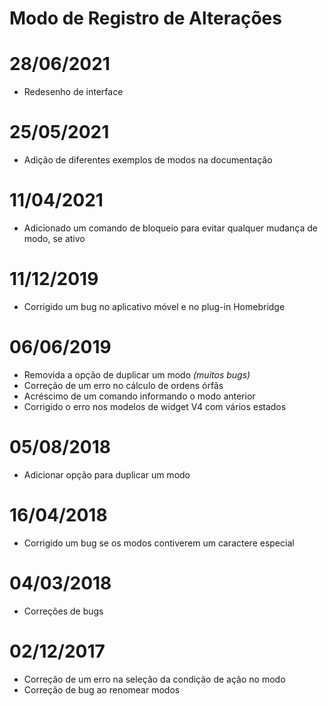 # Modo de Registro de Alterações

# 28/06/2021

- Redesenho de interface

# 25/05/2021

- Adição de diferentes exemplos de modos na documentação

# 11/04/2021

- Adicionado um comando de bloqueio para evitar qualquer mudança de modo, se ativo

# 11/12/2019

- Corrigido um bug no aplicativo móvel e no plug-in Homebridge

# 06/06/2019

- Removida a opção de duplicar um modo *(muitos bugs)*
- Correção de um erro no cálculo de ordens órfãs
- Acréscimo de um comando informando o modo anterior
- Corrigido o erro nos modelos de widget V4 com vários estados

# 05/08/2018

- Adicionar opção para duplicar um modo

# 16/04/2018

- Corrigido um bug se os modos contiverem um caractere especial

# 04/03/2018

- Correções de bugs

# 02/12/2017

- Correção de um erro na seleção da condição de ação no modo
- Correção de bug ao renomear modos
